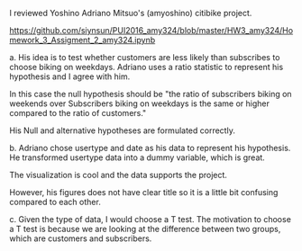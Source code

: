 I reviewed Yoshino Adriano Mitsuo's (amyoshino) citibike project.

https://github.com/siynsun/PUI2016_amy324/blob/master/HW3_amy324/Homework_3_Assigment_2_amy324.ipynb

a.
His idea is to test whether customers are less likely than subscribes to choose biking on weekdays. 
Adriano uses a ratio statistic to represent his hypothesis and I agree with him. 

In this case the null hypothesis should be "the ratio of subscribers biking on weekends over Subscribers biking on weekdays is the same or higher compared to the ratio of customers."

His Null and alternative hypotheses are formulated correctly. 

b. 
Adriano chose usertype and date as his data to represent his hypothesis. He transformed usertype data into a dummy variable, which is great. 

The visualization is cool and the data supports the project. 

However, his figures does not have clear title so it is a little bit confusing compared to each other.

c. Given the type of data, I would choose a T test. 
The motivation to choose a T test is because we are looking at the difference between two groups, which are customers and subscribers. 

